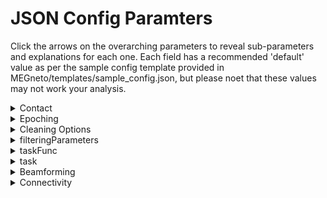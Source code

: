 # JSON Config Paramters

Click the arrows on the overarching parameters to reveal sub-parameters and explanations for each one. Each field has a recommended 'default' value as per the sample config template provided in MEGneto/templates/sample_config.json, but please noet that these values may not work your analysis. 

<!--CONTACT-->

<details>
<summary>Contact</summary>
Where: the sendEmail function is called at the end of each fcp_# step, and contact is passed as a parameter
<br>
Meaning: Email address to which to send pipeline’s progress updates contained in square brackets (default = ["firstname.lastname@sickkids.ca"]).
</details>

<!--EPOCHING-->

<details>
  <summary>Epoching</summary>
  Where: fcp_1_TaskEpoching.
  <br>
  Meaning: Epoch the data into trials.
  <br><br>
    <ul>
      <!--EPOCHING.PERIOD--> 
      <li>
        <details>
          <summary>Period</summary>
          Where: fcp_1_RestingStateEpoching, line 97.
          <br>
          Meaning: Indicates epoch length for epoching resting state data (default = 30).
        </details>
      </li>
      <!--EPOCHING.TOTALTIME--> 
      <li>
        <details>
          <summary>Total time</summary>
          Where: Nowhere.
          <br>
          Meaning: Relic from an older resting state epoch strategy, will be deleted from config template.
        </details>
      </li>
     <!--EPOCHING.HEADMOTION--> 
      <li>
        <details>
          <summary>Head motion</summary>
          Where: fcp_1_TaskEpoching.
          <br>
          Meaning: Overall, the field within head motion indicates specifications for initial handling of head motion.
          <br><br>
            <ul>
              <!--EPOCHING.HEADMOTION.THRESHOLDING-->
              <li>
              <details>
                <summary>Threshold</summary>
                Where: fcp_1_TaskEpoching in head motion correction.
                <br>
                Meaning: Threshold for which to reject trials with head motion. This is based on the coil distances from the chosen reference location in mm. For examples, 5 indicates a threshold of 5mm, means movement within a trial from -4mm to 4mm in one direction gives a range of 8mm and thus this trial would be flagged (default = 10).
              </details>
            </li></ul>
        </details>
 </details>
 
 <!--CLEANING OPTIONS-->

<details>
  <summary>Cleaning Options</summary>
  Where: fcp_1_TaskEpoching.
  <br>
  Meaning: Overall, the fields within cleaning options specify the handling of artifacts, ICA, noisy trials, and bad channels.
  <br><br>
    <ul>
     <!--CLEANING OPTIONS.ARTIFACT--> 
      <li>
        <details>
          <summary>Artifact</summary>
          Where: fcp_1_TaskEpoching in artifact detection/rejection (all types).
          <br>
          Meaning: The fields within artifact specify how we want to deal with various parts involved in detecting and rejecting different artifacts.
          <br><br>
            <ul>
            <!--CLEANING OPTIONS.ARTIFACT.DETECTION--> 
            <li>
              <details>
                <summary>Detection</summary>
                Where: fcp_1_TaskEpoching in artifact detection.
                <br>
                Meaning: 0 or 1 (0=no, 1=yes) to indicate if we want to detect artifacts (default = 1).
              </details>
            </li>
            <!--CLEANING OPTIONS.ARTIFACT.REJECTION--> 
            <li>
              <details>
                <summary>Rejection</summary>
                Where: Nowhere: instead, in fcp_1_TaskEpoching under “Artifact Rejection”, there is a field “cfg.artfctdef.reject” that is equal to “complete”.
                <br>
                Meaning: Indicates how much we want to reject trials with artifacts (e.g. “complete” removes the entire trial).
              </details>
            </li>
            <!--CLEANING OPTIONS.ARTIFACT.MUSCLE--> 
            <li>
              <details>
                <summary>Muscle</summary>
                Where: fcp_1_TaskEpoching in artifact detection, setting up the cfg to call “ft_artifact_muscle”.
                <br>
                Meaning: Overall, the field within muscle specify how we want to deal with muscle artifacts.
              <br><br>
                <ul>
                  <!--CLEANING OPTIONS.ARTIFACT.MUSCLE.BPFILTER--> 
                  <li>
                    <details>
                      <summary>Bpfilter</summary>
                      Where: fcp_1_TaskEpoching in artifact detection, setting up the cfg to call “ft_artifact_muscle”.
                      <br>
                      Meaning: “Yes” or “no” to indicate whether or not we want to bandpass filter (default = "yes").
                    </details>
                  </li>
                  <!--CLEANING OPTIONS.ARTIFACT.MUSCLE.BPFREQ--> 
                  <li>
                    <details>
                      <summary>Bpfreq</summary>
                      Where: fcp_1_TaskEpoching in artifact detection, setting up the cfg to call “ft_artifact_muscle”. 
                      <br>
                      Meaning: [x,y] (x being lower band, y being higher band) to specify what frequency band the filter should be (default = [110,140]).
                    </details>
                  </li>
                  <!--CLEANING OPTIONS.ARTIFACT.MUSCLE.BPFILTORD--> 
                  <li>
                    <details>
                      <summary>Bpfiltord</summary>
                      Where: fcp_1_TaskEpoching in artifact detection, setting up the cfg to call “ft_artifact_muscle”.
                      <br>
                      Meaning: Specifies the fiter order (default = 8).
                    </details>
                  </li>
                  <!--CLEANING OPTIONS.ARTIFACT.MUSCLE.BPFILTTYPE--> 
                  <li>
                    <details>
                      <summary>Bpfilttype</summary>
                      Where: fcp_1_TaskEpoching in artifact detection, setting up the cfg to call “ft_artifact_muscle".
                      <br>
                      Meaning: Specifies the type of filter (default = “but” for butterworth).
                    </details>
                  </li>
                  <!--CLEANING OPTIONS.ARTIFACT.MUSCLE.HILBERT--> 
                  <li>
                    <details>
                      <summary>Hilbert</summary>
                      Where:fcp_1_TaskEpoching in artifact detection, setting up the cfg to call “ft_artifact_muscle".
                      <br>
                      Meaning: “Yes” or “no” to indicate if we want to perform a hilbert transform (default = "yes").
                    </details>
                  </li>
                  <!--CLEANING OPTIONS.ARTIFACT.MUSCLE.BOXCAR--> 
                  <li>
                    <details>
                      <summary>Boxcar</summary>
                      Where: fcp_1_TaskEpoching in artifact detection, setting up the cfg to call “ft_artifact_muscle”. 
                      <br>
                      Meaning: Specifies window length (time window) for the moving average filter. Also known as a boxcar car smoothing kernel or sliding average (default = 0.2).
                    </details>
                  </li>
                  <!--CLEANING OPTIONS.ARTIFACT.MUSCLE.CUTOFF--> 
                  <li>
                    <details>
                      <summary>Cutoff</summary>
                      Where: fcp_1_TaskEpoching in artifact detection, setting up the cfg to call “ft_artifact_muscle”.
                      <br>
                      Meaning: Specifies frequency at which to cut off the signal (default = 30). This depends on if you are interested in alpha or gamma band activity or a wider range as in evoked activity.
                    </details>
                  </li>
                  <!--CLEANING OPTIONS.ARTIFACT.MUSCLE.TRLPADDING--> 
                  <li>
                    <details>
                      <summary>Trlpadding</summary>
                      Where: fcp_1_TaskEpoching in artifact detection, setting up the cfg to call “ft_artifact_muscle”. 
                      <br>
                      Meaning: Allows data to be padded on either side of the trial with a specified length so that artifact detection/rejection are performed on those data segments (i.e. If you wish to include data prior to/post the trial are included). This field is measured in seconds (default = 0.5, which means you wish to pad with 0.5 seconds on the right and left side).  
                    </details>
                  </li>
                  <!--CLEANING OPTIONS.ARTIFACT.MUSCLE.FLTPADDING--> 
                  <li>
                    <details>
                      <summary>Fltpadding</summary>
                      Where: fcp_1_TaskEpoching in artifact detection, setting up the cfg to call “ft_artifact_muscle”. 
                      <br>
                      Meaning: Filter padding is needed because filters may cause edge effects detected in artifact-detection & mistaken for actual artifacts (only used for filtering, not artifact detection). This field is measured in seconds (default = 0.1, which means you wish to pad with 0.1 seconds on the right and left side). 
                    </details>
                  </li>
                  <!--CLEANING OPTIONS.ARTIFACT.MUSCLE.ARTPADDING--> 
                  <li>
                    <details>
                      <summary>Artpadding</summary>
                      Where: fcp_1_TaskEpoching in artifact detection, setting up the cfg to call “ft_artifact_muscle”. 
                      <br>
                      Meaning: Often, artifacts start/end a bit later than what is detected by the artifact detection system, thus artifact padding is used to extend the artifact timeperiod on either side. This field is measured in seconds (default = 0.1, which means you wish to pad with 0.1 seconds on the right and left side). 
                    </details>
                  </li>
                </ul>
              </details>
            </li> 
            <!--CLEANING OPTIONS.ARTIFACT.JUMP--> 
            <li>
              <details>
                <summary>Jump</summary>
                Where: fcp_1_TaskEpoching in artifact detection.
                <br>
                Meaning: Overall, the fields within jump specify how we want to deal with jump artifacts.
                <br><br>
                  <ul>
                    <!--CLEANING OPTIONS.ARTIFACT.JUMP.CUTOFF--> 
                    <li>
                      <details>
                        <summary>Cutoff</summary>
                        Where: fcp_1_TaskEpoching in artifact detection.
                        <br>
                        Meaning: Cutoff frequency indicating at what point the signal should be classified as a jump artifact (default = 35). This depends on if you are interested in alpha or gamma band activity or a wider range as in evoked activity. 
                      </details>
                    </li>
                </ul>
              </details>
            </li>
            <!--CLEANING OPTIONS.ARTIFACT.ICACLEAN--> 
            <li>
              <details>
                <summary>icaClean</summary>
                Where: fcp_2_PreprocessingICA before we do/don’t run ICA.
                <br>
                Meaning: 0 or 1 (0=no, 1=yes) to indicacte whether or not we want to perform ICA (default = 1).
              </details>
            </li>
            <!--CLEANING OPTIONS.ARTIFACT.rmNOISYTRIALS--> 
            <li>
              <details>
                <summary>rmNoisyTrials</summary>
                Where: fcp_2_PreprocessingICA. 
                <br>
                Meaning: 0 or 1 (0=no, 1=yes) to specify whether or not we want to remove noisy trials/artifacts (default = 1).
              </details>
            </li>
            <!--CLEANING OPTIONS.ARTIFACT.rmBADCHANNELS--> 
            <li>
              <details>
                <summary>rmBadChannels</summary>
                Where: fcp_3_ChannelRepair when checking if we want to remove channels.
                <br>
                Meaning: 0 or 1 (0=no, 1=yes) to indicate whether or not we want to remove bad channels (default = 1).
              </details>
            </li>
          </ul>
    </details>
 </details>
  
 <!--FILTERING PARAMETERS-->

<details>
  <summary>filteringParameters</summary>
  Where: fcp_2_PreprocessingICA in setting up cfg for ft_preprocessing.
  <br>
  Meaning: Overall, the fields within filteringParameters provide filtering specifications.
  <br><br>
    <ul>
      <!--FILTERING PARAMETERS.CHANNEL--> 
      <li>
        <details>
          <summary>Channel</summary>
          Where: fcp_2_PreprocessingICA in setting up cfg for ft_preprocessing.
          <br>
          Meaning: Specifies which data channels to look at: (1. MEG- replaced by all MEG channels, 2. MEGREF-replaced by all MEG reference channels, 3. REFGRAD, 4. REFMAG). default = [“MEG”, “MEGREF”, “REFGRAD”, “REFMAG”].
        </details>
      </li>
      <!--FILTERING PARAMETERS.DFTFILTER--> 
      <li>
        <details>
          <summary>Dftfilter</summary>
          Where: fcp_2_PreprocessingICA in setting up cfg for ft_preprocessing.
          <br>
          Meaning: “Yes” or “no” to indicate whether or not we want to apply a notch filter to the data to remove the 50Hz or 60Hz line noise components ('zeroing'). Default = "yes".
        </details>
      </li>
     <!--FILTERING PARAMETERS.DFTFREQ--> 
      <li>
        <details>
          <summary>Dftfreq</summary>
          Where: fcp_2_PreprocessingICA in setting up cfg for ft_preprocessing
          <br>
          Meaning: Indicates whether the power-line frequency to filter out is 50 or 60Hz and its harmonic frequency, which is next multiple of the power-line frequency (e.g. [60,120] or [50,100]).
        </details>
      </li>
      <!--FILTERING PARAMETERS.BPFILTER--> 
      <li>
        <details>
          <summary>Bpfilter</summary>
          Where: fcp_2_PreprocessingICA in setting up cfg for ft_preprocessing.
          <br>
          Meaning: “Yes” or “no” to indicate if we want to do a bandpass filter (default = "yes").
        </details>
      </li>
      <!--FILTERING PARAMETERS.BPFREQ--> 
      <li>
        <details>
          <summary>Bpfreq</summary>
          Where: fcp_2_PreprocessingICA in setting up cfg for ft_preprocessing.
          <br>
          Meaning: [x,y] to specify what frequency band the filter should be where x is the lower frequency band, and y is the higher frequency band (default = [1,150]).
        </details>
      </li>
      <!--FILTERING PARAMETERS.BPFILTORD--> 
      <li>
        <details>
          <summary>Bpfiltord</summary>
          Where: fcp_2_PreprocessingICA in setting up cfg for ft_preprocessing.
          <br>
          Meaning: Specifies the filter order (default = 8).
        </details>
      </li>
      <!--FILTERING PARAMETERS.SAMPLERATE--> 
      <li>
        <details>
          <summary>sampleRate</summary>
          Where: fcp_2_PreprocessingICA for downsampling data AND fcp_4_beamforming to resample the data.
          <br>
          Meaning: Rate at which data is sampled (how many data points per second, default = 300) .
        </details>
      </li>
      <!--FILTERING PARAMETERS.CTFLAYOUR--> 
      <li>
        <details>
          <summary>CTFlayout</summary>
          Where: End of fcp_2_5_checkpoint for displaying ica channels function.
          <br>
          Meaning: Indicates which MEG model you’re using (here, the CTF 151 model) so that it can plot results on a 2D image of the head with proper electrode positions (default = “CFT151.lay”). 
        </details>
      </li>
 </details>
        
 <!--TASKFUNC-->

<details>
  <summary>taskFunc</summary>
  Where: fcp_1_Task_Epoching for setting up the cfg for epoching.
  Meaning: Overall, the fields within taskFunc specify the parameters for epoching.
  <br><br>
    <ul>
      <!--TASKFUNC.FUNCTION-->
      <li>
        <details>
          <summary>Function</summary>
          Where: fcp_1_Task_Epoching for setting up the cfg for epoching.
          <br>
          Meaning: Name of a custom task epoching function to parse data into trials (designed for marker epoching). This will likely be “@searchTaskTrialFun” for you.
        </details>
      </li>
      <!--TASKFUNC.TYPE-->
      <li>
        <details>
          <summary>Type</summary>
          Where: fcp_1_Task_Epoching for setting up the cfg for epoching.
          Meaning: Indicates the type of function specified in the "Function" field. If using "@searchTaskTrialFun", this field should be entered as "anonymous" to indicate that it is an anonymous type of function (Matlab lingo, see details here: https://www.mathworks.com/help/matlab/matlab_prog/anonymous-functions.html).
        </details>
      </li>
     <!--TASKFUNC.FILE-->
      <li>
        <details>
          <summary>File</summary>
          Where: fcp_1_Task_Epoching for setting up the cfg for epoching.
        </details>
      </li>
     <!--TASKFUNC.WORKSPACE-->
      <li>
        <details>
          <summary>Workspace</summary>
          Where: fcp_1_Task_Epoching for setting up the cfg for epoching.
        </details>
      </li>
      <!--TASKFUNC.WITHINFILEPATH-->
      <li>
        <details>
          <summary>Within_file_path</summary>
          Where: fcp_1_Task_Epoching for setting up the cfg for epoching.
        </details>
      </li>
 </details>
  
 <!--TASK-->

<details>
  <summary>task</summary>
  Where: fcp_1_TaskEpoching and fcp_2_PreprocessingICA.
  Meaning: Overall, the fields within task help specify parameters for epoching and preprocessing.
  <br><br>
    <ul>
      <!--TASK.ISREST-->
      <li>
        <details>
          <summary>isRest</summary>
          Where: fcp_2_PreprocessingICA when we load subject specific data. 
          <br>
          Meaning: “0” or “1” to indicate whether or not we are dealing with rest data (default = 0). 
        </details>
      </li>
     <!--TASK.TRIALDEF--> 
      <li>
        <details>
          <summary>Trialdef</summary>
          Where: fcp_1_Task_Epoching for setting up the cfg for epoching (used in search TaskTrialFun in detail) and Fcp_5_freqanalysis and Fcp_5_task_Connectivity.
          <br>
          Meaning: Not assigned a specific value, rather it is the umbrella for the fields within it. Sets up parameters for trial definition. 
          <br><br>
            <ul>
              <!--TASK.TRIALDEF.DETAILS--> 
              <li>
              <details>
                <summary>Details</summary>
                Where: searchTaskTrialFun.m.
                <br>
                Meaning: Not assigned a specific value, rather it is the umbrella for the fields within it. 
                <br><br>
                <ul>
                  <!--TASK.TRIALDEF.DETAILS.NAME--> 
                  <li>
                  <details>
                    <summary>Name</summary>
                    Where: searchTaskTrialFun.m.
                    <br>  
                  </li>
                  <!--TASK.TRIALDEF.DETAILS.INCLUDEONCE--> 
                  <li>
                  <details>
                    <summary>includeOnce</summary>
                    Where: searchTaskTrialFun.m.
                    <br>
                    Meaning: Specifies additional events that should be included for stats generation. That is if you wish to generate reaction times between the stimulus presentation and markers included in this parameter. Currently must be left as [“”] as this functionality is not supported. 
                    <br>  
                  </li>
                  <!--TASK.TRIALDEF.DETAILS.EXCLUDE--> 
                  <li>
                  <details>
                    <summary>Exclude</summary>
                    Where: searchTaskTrialFun.m.
                    <br>
                    Meaning: Doesn't seem to be legitimately used. Leave as [“”]. 
                    <br>  
                  </li>
                  <!--TASK.TRIALDEF.DETAILS.INCLUDE--> 
                  <li>
                  <details>
                    <summary>Include</summary>
                    Where: searchTaskTrialFun.m.
                    <br>
                    Meaning: Specifies the marker you wish to gain reaction time information for (e.g. “Correct” means you will get the reaction time between stimulus presentation and a correct response).
                    <br>  
                  </li>
                  <!--TASK.TRIALDEF.DETAILS.COUNTONLY--> 
                  <li>
                  <details>
                    <summary>countOnly</summary>
                    Where: searchTaskTrialFun.m.
                    <br>
                    Meaning: “true” or “false” to specify whether you only want information on the number of trials (true for only want number of trials information, false for want more information including reaction times). Default = false.
                    <br>  
                  </li>
                </ul>
              </details>
            <!--TASK.TRIALDEF.LIGHT--> 
            <li>
              <details>
               <summary>Light</summary>
               Where: Nowhere.
               <br>
               Meaning: This is a relic from old code. Do not fill this field, it will be removed in future config templates.
               <ul>
                 <!--TASK.TRIALDEF.LIGHT.AVGSTARTTHRESH-->
                 <li>
                  <details>
                   <summary>avgstartThresh</summary>
                   Where: Nowhere.
                  </details>
                 </li>
                </ul>
              </details>
            <!--TASK.TRIALDEF.PARAMETERS--> 
            <li>
              <details>
               <summary>Parameters</summary>
               Where: searchTaskTrialFun and fcp_5_freqanalysis and fcp_5_taskconnectivity.
               <br>
               Meaning: Not assigned a specific value, rather it is the umbrella for the fields within it.
               <ul>
                 <!--TASK.TRIALDEF.PARAMETERS.T0SHIFT--> 
                 <li>
                  <details>
                   <summary>T0shift</summary>
                   Where: searchTaskTrialFun. 
                   <br>
                   Meaning: Specifies the delay time that needs to be corrected for in seconds (e.g. 0.023).
                  </details>
                 </li>
                 <!--TASK.TRIALDEF.PARAMETERS.TEPOCH--> 
                 <li>
                  <details>
                   <summary>tEpoch</summary>
                   Where: searchTaskTrialFun AND Fcp_5_freqanalysis AND Fcp_5_task_Connectivity when reshaping catmatrix into acceptable format.
                   <br>
                   Meaning: Specifies the epoch time window (default = [-2, 2]).
                  </details>
                 </li>
                </ul>
              </details>
             <!--TASK.TRIALDEF.MARKERS--> 
             <li>
              <details>
               <summary>Markers</summary>
               Where: fcp_1_TaskEpoching
               <br>
               Meaning: Not assigned a specific value, rather it is the umbrella for the fields within it.
               <!--TASK.TRIALDEF.MARKERS.CORRECT--> 
               <ul>
                 <li>
                  <details>
                   <summary>Correct</summary>
                   Where: searchTaskTrialFun.
                   <br>
                   Meaning: Specifies the markers that mark a correct trials (e.g. [“LeftCorrect”], [“RightCorrect”] or multiple such as [“LeftCorrect”, “RightCorrect”]).
                  </details>
                 </li>
                 <!--TASK.TRIALDEF.MARKERS.INCORRECT--> 
                 <li>
                  <details>
                   <summary>Incorrect</summary>
                   Where: Nowhere.
                   <br>
                   Meaning: This is a relic from old code. Do not fill in this field, it will be deleted from future config templates.
                  </details>
                 </li>
                 <!--TASK.TRIALDEF.MARKERS.T0MARKER--> 
                 <li>
                  <details>
                   <summary>T0marker</summary>
                   Where: fcp_1_TaskEpoching when t0 markers are grabbed (the plotTriggers function) AND search TaskTrialFun.
                   <br>
                   Meaning: Specifies the event type to epoch around. This will be the marker that define t=0 of each trigger, that is the presentation trigger (eg. “OfflneLightOn”, “LeftButtonPress”, etc.).
                  </details>
                 </li>
                 <!--TASK.TRIALDEF.MARKERS.NEWTRIG--> 
                 <li>
                  <details>
                   <summary>newTrig</summary>
                   Where: Nowhere
                   <br>
                   Meaning: This is a relic from old code. Do not fill in this field, it will be deleted from future config templates.
                  </details>
                 </li></ul>
              </details>
            </li></ul>
        </details>
 </details>
  
<!--BEAMFORMING-->

<details>
  <summary>Beamforming</summary>
  Where: Fcp_4_beamforming. 
  <br>
  Meaning: Not assigned a specific value, rather it is the umbrella for the fields within it. 
  <br><br>
    <ul>
      <!--BEAMFORMING.HEADMODEL--> 
      <li>
        <details>
          <summary>Headmodel</summary>
          Where: Fcp_4_beamforming. 
          <br>
          Meaning: Not assigned a specific value, rather it is the umbrella for the fields within it. 
          <ul>
          <!--BEAMFORMING.HEADMODEL.METHOD--> 
          <li>
            <details>
              <summary>Method</summary>
              Where: Fcp_4_beamforming when setting up cf to prepare the T1 head model AND participant specific head models. 
              <br>
              Meaning: Specifies what form the head model should be (default = "singleshell").
            </details>
          </li>
          <!--BEAMFORMING.HEADMODEL.UNITS--> 
          <li>
            <details>
              <summary>Units</summary>
              Where: Fcp_4_beamforming when setting up cf to prepare the T1 headmodel.
              <br>
              Meaning: Specifies units for the head model (default = "cm").
            </details>
         </li></ul>
        </details>
      </li>
       <!--BEAMFORMING.TEMPLATE--> 
      <li>
        <details>
          <summary>Template</summary>
          Where: Fcp_4_beamforming when constructing the grid for the T1 template model. 
          <br>
          Meaning: Not assigned a specific value, rather it is the umbrella for the fields within it. 
          <ul>
          <!--BEAMFORMING.TEMPLATE.GRID--> 
          <li>
            <details>
              <summary>Grid</summary>
              Where: Fcp_4_beamforming when constructing the grid for the T1 template model .
              <br>
              Meaning: Not assigned a specific value, rather it is the umbrella for the fields within it. 
              <ul>
                <!--BEAMFORMING.TEMPLATE.GRID.RESOLUTION--> 
                <li>
                  <details>
                    <summary>Resolution</summary>
                    Where: Fcp_4_beamforming when constructing the grid for the T1 template model. 
                    <br>
                    Meaning: Number of the resolution of the template MNI grid, defined in mm (default = 1).
                  </details>
                </li>
                <!--BEAMFORMING.TEMPLATE.TIGHT--> 
                <li>
                  <details>
                    <summary>Tight</summary>
                    Where: Fcp_4_beamforming when constructing the grid for the T1 template model. 
                    <br>
                    Meaning: "yes" or "no" (default = "yes"). 
                  </details>
               </li>
               <!--BEAMFORMING.TEMPLATE.TINWARDSHIFT--> 
                <li>
                  <details>
                    <summary>Inwardshift</summary>
                    Where: Fcp_4_beamforming when constructing the grid for the T1 template model. 
                    <br>
                    Meaning: Number that defines how much the innermost surface should be moved inward to constrain sources to be considered inside the source compartment (default = 0).
                  </details>
                </li></ul>
            </details>
          </li>
          <!--BEAMFORMING.TEMPLATE.COORDSYS--> 
          <li>
            <details>
              <summary>Coordsys</summary>
              Where: Fcp_4_beamforming when loading T1 template.
              <br>
              Meaning: The coordinate system that is used (default = “spm”).
            </details>
         </li></ul>
        </details>
      </li>
      <!--BEAMFORMING.ATLAS--> 
      <li>
        <details>
          <summary>Atlas</summary>
          Where: Fcp_4_beamforming.
          <br>
          Meaning: Not assigned a specific value, rather it is the umbrella for the fields within it. 
          <ul>
          <!--BEAMFORMING.ATLAS.FILEPATH--> 
          <li>
            <details>
              <summary>Filepath</summary>
              Where: Fcp_4_beamforming just after we perform actual beamforming. 
              <br>
              Meaning: Specifies filepath to the atlas we wish to project on (default = “/template/atlas/aal/ROI_MNI_V4.nii”).
            </details>
          </li>
          <!--BEAMFORMING.ATLAS.INPUTCOORD--> 
          <li>
            <details>
              <summary>Inputcoord</summary>
              Where: Fcp_4_beamforming for visualization of the T1 segmented head model (to check for alignment with grid).
              <br>
              Meaning: Default = “mni”.
            </details>
          </li></ul>
        </details>
       </li>
       <!--BEAMFORMING.CHECKMRIVOLUMES--> 
       <li>
        <details>
          <summary>checkMRIvolumes</summary>
          Where: Fcp_4_beamforming for visualization of participant’s segmented head model (to check for alignment).
          <br>
          Meaning: Not assigned a specific value, rather it is the umbrella for the fields within it. 
          <ul>
          <!--BEAMFORMING.CHECKMRIVOLUMES.METHOD--> 
          <li>
            <details>
              <summary>Method</summary>
              Where: Fcp_4_beamforming for visualization of participant’s segmented head model (to check for alignment). Only used if code for the visualization of segmented head model is uncommented.
              <br>
              Meaning: Specifies plotting method. Options are presented below though we tend to use “slice”: (1) “slice” (plots the data on a number of slices in the same plane). (2) “ortho” (plots the data on three orthogonal slices). (3) “surface” (plots the data on a 3D brain surface). (4) “glassbrain” (plots a max-projection through the brain). (5) “vertex” (plots the grid points or vertices scaled according to the functional value). (6) “cloud” (plot the data as clouds, spheres, or points scaled according to the functional value).
            </details>
          </li>
          <!--BEAMFORMING.CHECKMRIVOLUMES.SLIDESDIM--> 
          <li>
            <details>
              <summary>Slicesdim</summary>
              Where: Fcp_4_beamforming for visualization of participant’s segmented head model (to check for alignment). Only used if code for the visualization of segmented head model is uncommented.
              <br>
              Meaning: Only used when “method” is set to “slice”. This specifies the dimension to slice on. Options are: 1 (x-axis). 2 (y-axis). 3 (z-axis). Default = 3.
            </details>
          </li>
          <!--BEAMFORMING.CHECKMRIVOLUMES.NSLICES--> 
          <li>
            <details>
              <summary>Nslices</summary>
              Where: Fcp_4_beamforming for visualization of participant’s segmented head model (to check for alignment). Only used if code for the visualization of segmented head model is uncommented.
              <br>
              Meaning: Only used when “method” is set to “slice”. This will specify the number of slices (default = 20).
            </details>
          </li>
          <!--BEAMFORMING.CHECKMRIVOLUMES.FUNPARAMETER--> 
          <li>
            <details>
              <summary>Funparameter</summary>
              Where: Nowhere.
              <br>
              Meaning: Relic from old code. Do not fill this in, it will be deleted from future config templates.
          </li></ul>
        </details>
       </li>
       <!--BEAMFORMING.SUBJ--> 
       <li>
        <details>
          <summary>Subj</summary>
          Where: Fcp_4_beamforming to prepare the subject specific source model (with reference to the T1 template model).
          <br>
          Meaning: Not assigned a specific value, rather it is the umbrella for the fields within it. 
          <ul>
          <!--BEAMFORMING.SUBJ.GRID--> 
          <li>
            <details>
              <summary>Grid</summary>
              Where: Fcp_4_beamforming to prepare the subject specific source model (with reference to the T1 template model).
              <br>
              Meaning: Not assigned a specific value, rather it is the umbrella for the fields within it. 
              <ul>
              <!--BEAMFORMING.SUBJ.GRID.WARPMNI-->
              <li>
                <details>
                  <summary>Warpmni</summary>
                  Where: Fcp_4_beamforming to prepare the subject specific source model (with reference to the T1 template model).
                  <br>
                  Meaning: “Yes” or “no” to specify whether we want to warp the model to the T1 model (which acts as a control to normalize across all participants). Default = "yes".
                </details>
              </li>
              <!--BEAMFORMING.SUBJ.GRID.NONLINEAR-->
              <li>
                <details>
                  <summary>Nonlinear</summary>
                  Where: Fcp_4_beamforming to prepare the subject specific source model (with reference to the T1 template model).
                  <br>
                  Meaning: “Yes” or “no” to indicate whether non-linear normalization should be used (default = "yes").
                </details>
              </li>
              <!--BEAMFORMING.SUBJ.GRID.UNIT-->
              <li>
                <details>
                  <summary>Unit</summary>
                  Where: Fcp_4_beamforming to prepare the subject specific source model (with reference to the T1 template model). 
                  <br>
                  Meaning: Specify units (default = "cm").
                </details>
              </li></ul>
            </details>
          </li></ul>
        </details>
       </li>
       <!--BEAMFORMING.LEADFIELD--> 
       <li>
        <details>
          <summary>Leadfield</summary>
          Where: Fcp_4_beamforming to compute leadfield. 
          <br>
          Meaning: Not assigned a specific value, rather it is the umbrella for the fields within it which specify parameters for computing the leadfield used for each participant. 
          <ul>
          <!--BEAMFORMING.LEADFIELD.REDUCERANK--> 
          <li>
            <details>
              <summary>Reducerank</summary>
              Where: Nowhere, but in “compute leadfield” there is a field “cfg.reducerank” that has an associated number.
              <br>
              Meaning: “Yes” or “no” to specify whether we want to reduce rank, which addresses depth bias in the computation of the forward model.
            </details>
           </li>
           <!--BEAMFORMING.LEADFIELD.NORMALIZE--> 
           <li>
            <details>
              <summary>Normalize</summary>
              Where: Fcp_4_beamforming to compute leadfield. 
              <br>
              Meaning: “Yes” or “no” to specify whether we want to normalize, which addresses depth bias in the computation of the forward model (default = "no").
            </details>
           </li></ul>
        </details>
       </li>
       <!--BEAMFORMING.TIMEDOMAIN--> 
       <li>
        <details>
          <summary>TimeDomain</summary>
          Where: Fcp_4_beamforming to compute the covariance matrix.
          <br>
          Meaning: Not assigned a specific value, rather it is the umbrella for the fields within it. 
          <ul>
           <!--BEAMFORMING.TIMEDOMAIN.COVARIANCE--> 
            <li>
              <details>
                <summary>Covariance</summary>
                Where: Fcp_4_beamforming to compute the covariance matrix.
                <br>
                Meaning: "Yes” or “no” to specify if a covariance matrix should be computed (default = "yes").
              </details>
             </li>
             <!--BEAMFORMING.TIMEDOMAIN.COVARIANCEWINDOW--> 
            <li>
              <details>
                <summary>Covariancewindow</summary>
                Where: Fcp_4_beamforming to compute the covariance matrix.
                <br>
                Meaning: Specifies window length for covariance matrix computation. Options include: [start end] in seconds or “all”’, “miniperiod”, “maxperiod”, “prestim”, “postim”. See documentation on ft_timelockanalysis (https://www.fieldtriptoolbox.org/reference/ft_timelockanalysis/) for detail. Default = "all".
              </details>
             </li>
             <!--BEAMFORMING.TIMEDOMAIN.VARTRLLENGTH--> 
            <li>
              <details>
                <summary>Vartrllength</summary>
                Where: Nowhere.
                <br>
                Meaning: Relic from old code. Do not fill this in, it will be deleted from future config templates.
              </details>
             </li>
             <!--BEAMFORMING.TIMEDOMAIN.PROJECTMOM--> 
             <li>
              <details>
                <summary>Projectmom</summary>
                Where: Fcp_4_beamforming just after we perform actual beamforming.
                <br>
                Meaning: Projects data to the dominant eigenvector so we have one resulting timeseries per source reflecting overall change in activity. Else, there would be reconstructed source data in three orientations. Options are “yes” or “no” (default = "yes").
              </details>
             </li></ul>
        </details>
       </li>
       <!--BEAMFORMING.OPTIONS--> 
       <li>
        <details>
          <summary>Options</summary>
          Where: Fcp_4_beamforming.
          <br>
          Meaning: Not assigned a specific value, rather it is the umbrella for the fields within it. 
          <ul>
           <!--BEAMFORMING.OPTIONS.KEEPTRIALS--> 
            <li>
              <details>
                <summary>Keeptrials</summary>
                Where: Fcp_4_beamforming when computing the covariance matrix.
                <br>
                Meaning: Maintains separation of trials rather than returning the average source time series across all trials (default = "yes").
              </details>
             </li>
             <!--BEAMFORMING.OPTIONS.KEEPFILTER--> 
            <li>
              <details>
                <summary>Keepfilter</summary>
                Where: Fcp_4_beamforming after computing sensor weights.
                <br>
                Meaning: “Yes” or “no” to specify whether or not we want to keep the filer → which we do so that we can project all the data points through it to do the beamforming (default = "yes").
              </details>
             </li>
             <!--BEAMFORMING.OPTIONS.RAWTRIAL--> 
            <li>
              <details>
                <summary>Rawtrial</summary>
                Where: Fcp_4_beamforming just before we perform actual beamforming.
              </details>
            </li></ul>
        </details>
       </li>
       <!--BEAMFORMING.METHOD--> 
       <li>
        <details>
          <summary>Method</summary>
          Where: Fcp_4_beamforming just before we perform actual beamforming.
          <br>
          Meaning: Specifies what method we want to use to perform the beamforming (default = “lcmv”).
        </details>
      </li>
      <!--BEAMFORMING.REP_TIMESERIES-->
      <li>
        <details>
          <summary>Rep_timeseries</summary>
          Where: Fcp_4_beamforming just before a representative timeseries for each ROI. 
          <br>
          Meaning: Specifies what method we want to use to derive the timeseries. Options are "mean" or "pca" (default = "mean").
        </details>
      </li></ul>
 </details>
 
 <!--CONNECTIVITY-->

<details>
<summary>Connectivity</summary>
Where: Fcp_5_task_Connectivity.
Meaning: Not assigned a specific value, rather it is the umbrella for the fields within it. 
<br><br>
<ul>
  <!--CONNECTIVITY.METHOD-->
  <li>
    <details>
      <summary>Method</summary>
      Where: Fcp_5_task_Connectivity.
      <br>
      Meaning: Specifies what metric to use for connectivity analysis (default = "wpli_debiased").
    </details>
  </li>
  <!--CONNECTIVITY.FILTFREQS-->
  <li>
    <details>
      <summary>Filt_freqs</summary>
      Where: Fcp_5_task_Connectivity
      <br>
      Meaning: Specifies the various frequency bands (e.g. [4,7] for theta, [8,12] for alpha, etc. Default = [ [4,7], [8,12], [13,29],[30,59], [60,100] ].
    </details>
  </li>
  <!--CONNECTIVITY.COLLAPSEBAND-->
  <li>
    <details>
      <summary>Collapse_band</summary>
      Where: Nowhere.
      <br>
      Meaning: Specifies method of collapsing multiple reconstructed sources within a certain ROI to a representative timeseries for that ROI. Options are "mean" or "max" (default = "max").
    </details>
  </li></ul>
</details>

 
